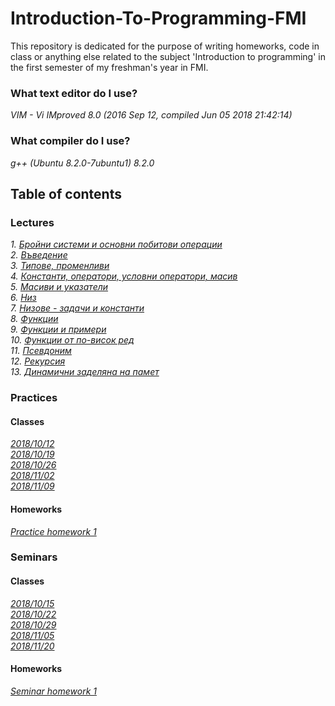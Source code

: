 # Introduction-To-Programming-FMI

This repository is dedicated for the purpose of writing homeworks, code in class or anything else related to the subject 'Introduction to programming' in the first semester of my freshman's year in FMI.

### What text editor do I use?

_VIM - Vi IMproved 8.0 (2016 Sep 12, compiled Jun 05 2018 21:42:14)_

### What compiler do I use?

_g++ (Ubuntu 8.2.0-7ubuntu1) 8.2.0_

## Table of contents

### Lectures
_1. [Бройни системи и основни побитови операции](./Lectures/Lectures/Бройни%20системи%20и%20основни%20побитови%20операции.pdf)_</br>
_2. [Въведение](./Lectures/Lectures/Въведение.pdf)_</br>
_3. [Типове, променливи](./Lectures/Lectures/Типове,%20променливи.pdf)_</br>
_4. [Константи, оператори, условни оператори, масив](./Lectures/Lectures/Константи%2C%20оператори%2C%20условни%20оператори.pdf)_</br>
_5. [Масиви и указатели](./Lectures/Lectures/Масиви%2C%20указатели.pdf)_</br>
_6. [Низ](./Lectures/Lectures/Низ.pdf)_</br>
_7. [Низове - задачи и константи](./Lectures/Lectures/Низове%20-%20задачи%20и%20константи.pdf)_</br>
_8. [Функции](./Lectures/Lectures/Функции.pdf)_</br>
_9. [Функции и примери](./Lectures/Lectures/Функции%20и%20примери.pdf)_</br>
_10. [Функции от по-висок ред](./Lectures/Lectures/Функции%20от%20по-висок%20ред.pdf)_</br>
_11. [Псевдоним](./Lectures/Lectures/Псевдоним.pdf)_</br>
_12. [Рекурсия](./Lectures/Lectures/Рекурсия.pdf)_</br>
_13. [Динамични заделяна на памет](./Lectures/Lectures/Динамично%20заделяне%20на%20памет.pdf)_</br>

### Practices

#### Classes
_[2018/10/12](./Practices/Tasks/2018/10/12)_</br>
_[2018/10/19](./Practices/Tasks/2018/10/19)_</br>
_[2018/10/26](./Practices/Tasks/2018/10/26)_</br>
_[2018/11/02](./Practices/Tasks/2018/11/02)_</br>
_[2018/11/09](./Practices/Tasks/2018/11/09)_</br>

#### Homeworks
_[Practice homework 1](./Practices/Homeworks/Homework_1)_</br>

### Seminars

#### Classes
_[2018/10/15](./Seminars/Tasks/2018/10/15)_</br>
_[2018/10/22](./Seminars/Tasks/2018/10/22)_</br>
_[2018/10/29](./Seminars/Tasks/2018/10/29)_</br>
_[2018/11/05](./Seminars/Tasks/2018/11/05)_</br>
_[2018/11/20](./Seminars/Tasks/2018/11/20)_</br>

#### Homeworks
_[Seminar homework 1](./Seminars/Homeworks/Homework_1)_</br>
